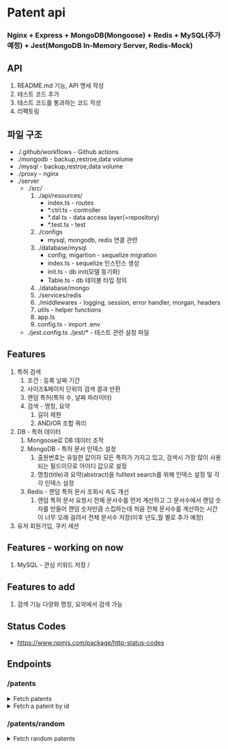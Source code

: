 # Patent api
### Nginx + Express + MongoDB(Mongoose) + Redis + MySQL(추가 예정) + Jest(MongoDB In-Memory Server, Redis-Mock) 

## API
1. README.md 기능, API 명세 작성
2. 테스트 코드 추가
3. 테스트 코드를 통과하는 코드 작성
4. 리팩토링


## 파일 구조
* ./.github/workflows - Github actions
* ./mongodb - backup,restroe,data volume
* ./mysql - backup,restroe,data volume
* ./proxy - nginx
* ./server
    * ./src/
        1. ./api/resources/
            * index.ts - routes
            * *.ctrl.ts - controller
            * *.dal.ts - data access layer(=repository)
            * *.test.ts - test
        2. ./configs
            * mysql, mongodb, redis 연결 관련
        3. ./database/mysql
            * config, migartion - sequelize migration
            * index.ts - sequelize 인스턴스 생성
            * init.ts - db init(모델 동기화)
            * Table.ts - db 테이블 타입 정의
        4. ./database/mongo
        5. ./services/redis
        6. ./middlewares - logging, session, error handler, morgan, headers
        7. utils - helper functions
        8. app.ts
        9.  config.ts - import .env
  * ./jest.config.ts ./jest/* - 테스트 관련 설정 파일


## Features
1. 특허 검색
   1. 조건 : 등록 날짜 기간
   2. 사이즈&페이지 단위의 검색 결과 반환
   3. 랜덤 특허(특허 수, 날짜 파라미터)
   4. 검색 - 명칭, 요약
      1. 길이 제한
      2. AND/OR 조합 쿼리
2. DB - 특허 데이터
   1. Mongoose로 DB 데이터 조작
   2. MongoDB - 특허 문서 인덱스 설정
      1.  출원번호는 유일한 값이자 모든 특허가 가지고 있고, 검색시 가장 많이 사용되는 필드이므로 아이디 값으로 설정
      2.  명칭(title)과 요약(abstract)을 fulltext search를 위해 인덱스 설정 및 각각 인덱스 설정  
   3. Redis - 랜덤 특허 문서 조회시 속도 개선
      1. 랜덤 특허 문서 요청시 전체 문서수를 먼저 계산하고 그 문서수에서 랜덤 숫자를 만들어 랜덤 숫자만큼 스킵하는데 처음 전체 문서수를 계산하는 시간이 너무 오래 걸려서 전체 문서수 저장(이후 년도,월 별로 추가 예정)
3. 유저 회원가입, 쿠키 세션
  
## Features - working on now
   1. MySQL - 관심 키워드 저장 / 

## Features to add
   1. 검색 기능 다양화 명칭, 요악에서 검색 가능

## Status Codes
*  https://www.npmjs.com/package/http-status-codes

## Endpoints
### /patents
<details>
<summary>Fetch patents</summary>

| | |
| :--- | :--- | 
| URL	| /patents/ |
| Method	| GET |
| Query Params | size=size&page=page&gdStartDate=gdStartDate&gdEndDate=gdEndDate&title=title&desc=desc&claim&claim |
| Success Response	| Code: 200 {"result":[{"_id": 11341, "title": "patent title"}, ...}], "message": "Success"}
| Error Response	| Code: 400 {"Message": "Param wrong type"} <br/> Code: 500 {"Message": "Oops, something went wrong"}
| Sample Request	| axios.get('/patents/?size=5&page=1&gdStartDate=20210101&gdEndDate=20211231&title=자동차&desc=문&claim&자동차문') |
|Type| size: number default 10 <br/> page: number default 1 <br/> title: string <br/> desc: string <br/> claim: string <br/> gdStartDate: string(YYYYMMDD) - required <br/> gdEndDate: string(YYYYMMDD) - required |
|Etc| gd: granted date(등록일) <br/>|
</details>

<details>
<summary>Fetch a patent by id</summary>

| | |
| :--- | :--- | 
| URL	| /patents/<strong>string:_id</strong> |
| URL Parameters |	Required: <strong>_id=[string]</strong> |
| Method	| GET |
| Success Response	| Code: 204 {"message": "Request has succeeded"}
| Error Response	| Code: 404  {"message": "Couldn't find what you want"} <br> Code: 500 {"message": "Oops, something went wrong"}
| Sample Request	| axios.get('/patents/61e95f1c1c9de498fdab2998')  |
</details>


### /patents/random
<details>
<summary>Fetch random patents</summary>

| | |
| :--- | :--- | 
| URL	| /patents/random |
| Method	| GET |
| Query Params | size=size&gdStartDate=gdStartDate&gdEndDate=gdEndDate |
| Success Response| Code: 200 {"result":[{"_id": 11341, "title": "patent title"}, ...}], "message": "Success"}
| Error Response	| Code: 500 {"Message": "Oops, something went wrong"}
| Sample Request	| axios.get('/patents/?size=5&gdStartDate=20210101&gdEndDate=20211231&title=자동차&desc=문&claim&자동차문') |
|Type| number: size / default: size 10 <br/> string(YYYYMMDD): gdStartDate, gdEndDate - required |
|Etc| gd: granted date(등록일) <br/>|
</details>
